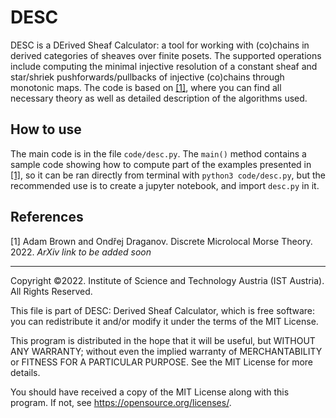 # DESC
DESC is a DErived Sheaf Calculator: a tool for working with (co)chains in derived categories of sheaves over finite posets. The supported operations include computing the minimal injective resolution of a constant sheaf and star/shriek pushforwards/pullbacks of injective (co)chains through monotonic maps. The code is based on [[1]](BrDr), where you can find all necessary theory as well as detailed description of the algorithms used.

## How to use

The main code is in the file `code/desc.py`. The `main()` method contains a sample code showing how to compute part of the examples presented in [[1]](BrDr), so it can be ran directly from terminal with `python3 code/desc.py`, but the recommended use is to create a jupyter notebook, and import `desc.py` in it.

## References
<a id="BrDr">[1]</a> 
Adam Brown and Ondřej Draganov.
Discrete Microlocal Morse Theory.
2022.
_ArXiv link to be added soon_




--------------------------------------------------

Copyright ©2022. Institute of Science and Technology Austria (IST Austria). All Rights Reserved.

This file is part of DESC: Derived Sheaf Calculator, which is free software: you can redistribute it and/or modify it under the terms of the MIT License.
 
This program is distributed in the hope that it will be useful, but WITHOUT ANY WARRANTY; without even the implied warranty of MERCHANTABILITY or FITNESS FOR A PARTICULAR PURPOSE. See the MIT License for more details.
 
You should have received a copy of the MIT License along with this program. If not, see <https://opensource.org/licenses/>.
